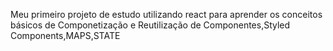 Meu primeiro projeto de estudo utilizando react para aprender os conceitos básicos de Componetização e Reutilização de Componentes,Styled Components,MAPS,STATE

